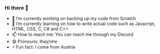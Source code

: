 ### Hi there 👋

- 🔭 I’m currently working on backing up my code from Scratch
- 🌱 I’m currently learning on how to write actual code such as Javacript, HTML, CSS, C, C# and C++ 
- 📫 How to reach me: You can reach me through my Discord
- 😄 Pronouns: they/she
- ⚡ Fun fact: I come from Austria
